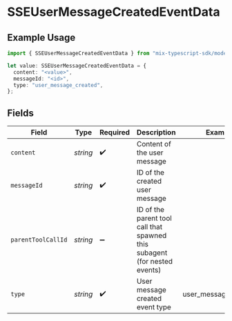 # SSEUserMessageCreatedEventData

## Example Usage

```typescript
import { SSEUserMessageCreatedEventData } from "mix-typescript-sdk/models";

let value: SSEUserMessageCreatedEventData = {
  content: "<value>",
  messageId: "<id>",
  type: "user_message_created",
};
```

## Fields

| Field                                                                     | Type                                                                      | Required                                                                  | Description                                                               | Example                                                                   |
| ------------------------------------------------------------------------- | ------------------------------------------------------------------------- | ------------------------------------------------------------------------- | ------------------------------------------------------------------------- | ------------------------------------------------------------------------- |
| `content`                                                                 | *string*                                                                  | :heavy_check_mark:                                                        | Content of the user message                                               |                                                                           |
| `messageId`                                                               | *string*                                                                  | :heavy_check_mark:                                                        | ID of the created user message                                            |                                                                           |
| `parentToolCallId`                                                        | *string*                                                                  | :heavy_minus_sign:                                                        | ID of the parent tool call that spawned this subagent (for nested events) |                                                                           |
| `type`                                                                    | *string*                                                                  | :heavy_check_mark:                                                        | User message created event type                                           | user_message_created                                                      |